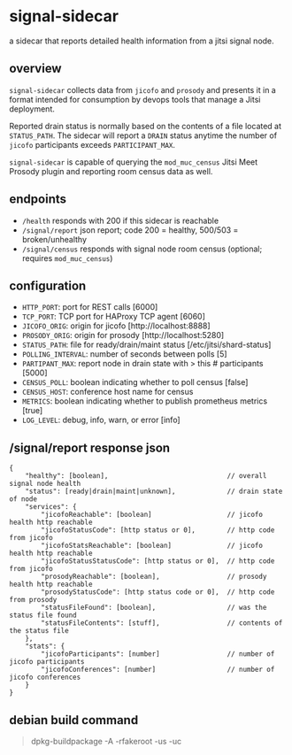 # signal-sidecar
a sidecar that reports detailed health information from a jitsi signal node.

## overview
`signal-sidecar` collects data from `jicofo` and `prosody` and presents it in a
format intended for consumption by devops tools that manage a Jitsi deployment. 

Reported drain status is normally based on the contents of a file located at
`STATUS_PATH`. The sidecar will report a `DRAIN` status anytime the number of
`jicofo` participants exceeds `PARTICIPANT_MAX`.

`signal-sidecar` is capable of querying the `mod_muc_census` Jitsi Meet Prosody
plugin and reporting room census data as well.

## endpoints

* `/health` responds with 200 if this sidecar is reachable
* `/signal/report` json report; code 200 = healthy, 500/503 = broken/unhealthy
* `/signal/census` responds with signal node room census (optional; requires `mod_muc_census`)

## configuration

* `HTTP_PORT`: port for REST calls [6000]
* `TCP_PORT`: TCP port for HAProxy TCP agent [6060]
* `JICOFO_ORIG`: origin for jicofo [http://localhost:8888]
* `PROSODY_ORIG`: origin for prosody [http://localhost:5280]
* `STATUS_PATH`: file for ready/drain/maint status [/etc/jitsi/shard-status]
* `POLLING_INTERVAL`: number of seconds between polls [5]
* `PARTIPANT_MAX`: report node in drain state with > this # participants [5000]
* `CENSUS_POLL`: boolean indicating whether to poll census [false]
* `CENSUS_HOST`: conference host name for census
* `METRICS`: boolean indicating whether to publish prometheus metrics [true]
* `LOG_LEVEL`: debug, info, warn, or error [info]

## /signal/report response json

```
{
    "healthy": [boolean],                              // overall signal node health
    "status": [ready|drain|maint|unknown],             // drain state of node
    "services": {
        "jicofoReachable": [boolean]                   // jicofo health http reachable
        "jicofoStatusCode": [http status or 0],        // http code from jicofo
        "jicofoStatsReachable": [boolean]              // jicofo health http reachable
        "jicofoStatusStatusCode": [http status or 0],  // http code from jicofo
        "prosodyReachable": [boolean],                 // prosody health http reachable
        "prosodyStatusCode": [http status code or 0],  // http code from prosody
        "statusFileFound": [boolean],                  // was the status file found
        "statusFileContents": [stuff],                 // contents of the status file
    },
    "stats": {
        "jicofoParticipants": [number]                 // number of jicofo participants
        "jicofoConferences": [number]                  // number of jicofo conferences
    }
}
```
## debian build command

> dpkg-buildpackage -A -rfakeroot -us -uc
